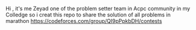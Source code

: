 Hi , it's me Zeyad one of the problem setter team in Acpc community in my Colledge  so i creat this repo to share the solution of all problems in marathon https://codeforces.com/group/QI9pPpkbDH/contests
